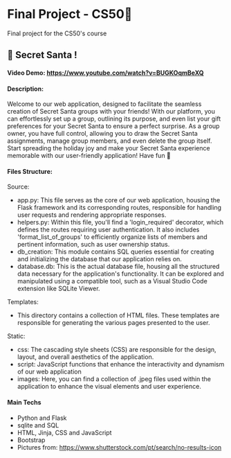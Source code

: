 # Final Project - CS50🏁
Final project for the CS50's course

## 🎁 Secret Santa !
#### Video Demo:  https://www.youtube.com/watch?v=BUGKOqmBeXQ
#### Description:
Welcome to our web application, designed to facilitate the seamless creation of Secret Santa groups with your friends! With our platform, you can effortlessly set up a group, outlining its purpose, and even list your gift preferences for your Secret Santa to ensure a perfect surprise. As a group owner, you have full control, allowing you to draw the Secret Santa assignments, manage group members, and even delete the group itself. Start spreading the holiday joy and make your Secret Santa experience memorable with our user-friendly application!
Have fun 💙

#### Files Structure:
Source:
  - app.py: This file serves as the core of our web application, housing the Flask framework and its corresponding routes, responsible for handling user requests and rendering appropriate responses.
  - helpers.py: Within this file, you'll find a 'login_required' decorator, which defines the routes requiring user authentication. It also includes 'format_list_of_groups' to efficiently organize lists of members and pertinent information, such as user ownership status.
  - db_creation: This module contains SQL queries essential for creating and initializing the database that our application relies on.
  - database.db: This is the actual database file, housing all the structured data necessary for the application's functionality. It can be explored and manipulated using a compatible tool, such as a Visual Studio Code extension like SQLite Viewer.

Templates:
  - This directory contains a collection of HTML files. These templates are responsible for generating the various pages presented to the user.

Static:
  - css: The cascading style sheets (CSS) are responsible for the design, layout, and overall aesthetics of the application.
  - script: JavaScript functions that enhance the interactivity and dynamism of our web application
  - images:  Here, you can find a collection of .jpeg files used within the application to enhance the visual elements and user experience.

#### Main Techs
- Python and Flask
- sqlite and SQL
- HTML, Jinja, CSS and JavaScript
- Bootstrap
- Pictures from: https://www.shutterstock.com/pt/search/no-results-icon
